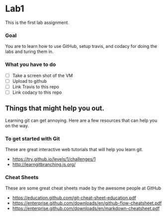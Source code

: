 # Lab1
This is the first lab assignment.

### Goal
You are to learn how to use GitHub, setup travis, and codacy for doing the labs and turing them in.

### What you have to do
- [ ] Take a screen shot of the VM
- [ ] Upload to github
- [ ] Link Travis to this repo
- [ ] Link codacy to this repo

## Things that might help you out.
Learning git can get annoying. Here are a few resources that can help you on the way.

### To get started with Git
These are great interactive web tutorials that will help you learn git.
* https://try.github.io/levels/1/challenges/1
* http://learngitbranching.js.org/

### Cheat Sheets
These are some great cheat sheets made by the awesome people at GitHub
* https://education.github.com/git-cheat-sheet-education.pdf
* https://enterprise.github.com/downloads/en/github-flow-cheatsheet.pdf
* https://enterprise.github.com/downloads/en/markdown-cheatsheet.pdf
